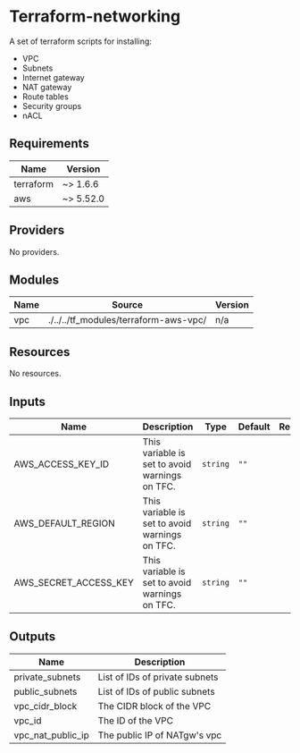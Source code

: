 # Terraform-networking

A set of terraform scripts for installing:

- VPC
- Subnets
- Internet gateway
- NAT gateway
- Route tables
- Security groups
- nACL

## Requirements

| Name | Version |
|------|---------|
| terraform | ~> 1.6.6 |
| aws | ~> 5.52.0 |

## Providers

No providers.

## Modules

| Name | Source | Version |
|------|--------|---------|
| vpc | ./../../tf_modules/terraform-aws-vpc/ | n/a |

## Resources

No resources.

## Inputs

| Name | Description | Type | Default | Required |
|------|-------------|------|---------|:--------:|
| AWS_ACCESS_KEY_ID | This variable is set to avoid warnings on TFC. | `string` | `""` | no |
| AWS_DEFAULT_REGION | This variable is set to avoid warnings on TFC. | `string` | `""` | no |
| AWS_SECRET_ACCESS_KEY | This variable is set to avoid warnings on TFC. | `string` | `""` | no |

## Outputs

| Name | Description |
|------|-------------|
| private_subnets | List of IDs of private subnets |
| public_subnets | List of IDs of public subnets |
| vpc_cidr_block | The CIDR block of the VPC |
| vpc_id | The ID of the VPC |
| vpc_nat_public_ip | The public IP of NATgw's vpc |
